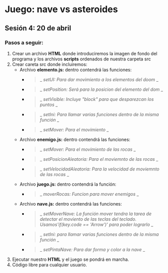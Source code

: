 # Juego: nave vs asteroides
## Sesión 4: 20 de abril

### Pasos a seguir:
1. Crear un archivo **HTML** donde introduciremos la imagen de fondo del programa y los archivos **scripts** ordenados de nuestra carpeta src
2. Crear careta src donde incluiremos:
    - Archivo **elemento.js:** dentro contendrá las funciones: 
        - >_ _setUI: Para dar movimiento a los elementos del doom_ _
        - >_ _setPosition: Será para la posicion del elemento del dom_ _
        - >_ _setVisible: Incluye "block" para que desparezcan los puntos_ _
        - >_ _setIni: Para llamar varias funciones dentro de la misma función_ _
        - >_ _setMover: Para el movimiento_ _
    - Archivo **enemigo.js:** dentro contendrá las funciones:
        - >_ _setMover: Para el movimiento de las rocas_ _
        - >_ _setPosicionAleatoria: Para el moviemnto de las rocas_ _
        - >_ _setVelocidadAleatoria: Para la velocidad de moviemnto de las rocas_ _
    - Archivo **juego.js:** dentro contendrá la función:
        - >_ _moverRocas: Funcion para mover enemigos_ _
    - Archivo **nave.js:** dentro contendrá las funciones:
        - >_ _setMoverNave: La función mover tendra la tarea de detectar el moviento de las teclas del teclado. Usamos'if(key.code == 'Arrow')' para poder lograrlo_ _
        - >_ _setIni: para llamar varias funciones dentro de la misma función_ _
        - >_ _setPintaNave: Para dar forma y color a la nave_ _
3. Ejecutar nuestro **HTML** y el juego se pondrá en marcha.
4. Código libre para cualquier usuario.


<!-- > Parrafo destacado tipo blockquote

**Para poner en negrita**
__Para poner en cursiva__ -->